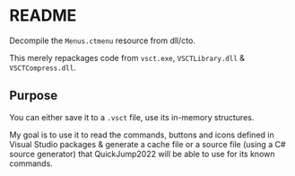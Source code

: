 # README
Decompile the `Menus.ctmenu` resource from dll/cto.

This merely repackages code from `vsct.exe`, `VSCTLibrary.dll` & `VSCTCompress.dll`.

## Purpose
You can either save it to a `.vsct` file, use its in-memory structures.

My goal is to use it to read the commands, buttons and icons defined in Visual Studio packages & generate a cache file or a source file (using a C# source generator) that QuickJump2022 will be able to use for its known commands.
